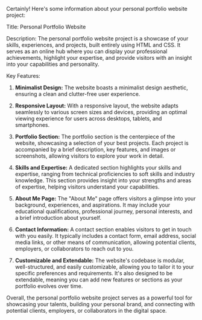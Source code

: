 Certainly! Here's some information about your personal portfolio website project:

Title: Personal Portfolio Website

Description:
The personal portfolio website project is a showcase of your skills, experiences, and projects, built entirely using HTML and CSS. It serves as an online hub where you can display your professional achievements, highlight your expertise, and provide visitors with an insight into your capabilities and personality.

Key Features:
1. **Minimalist Design:** The website boasts a minimalist design aesthetic, ensuring a clean and clutter-free user experience.
  
2. **Responsive Layout:** With a responsive layout, the website adapts seamlessly to various screen sizes and devices, providing an optimal viewing experience for users across desktops, tablets, and smartphones.

3. **Portfolio Section:** The portfolio section is the centerpiece of the website, showcasing a selection of your best projects. Each project is accompanied by a brief description, key features, and images or screenshots, allowing visitors to explore your work in detail.

4. **Skills and Expertise:** A dedicated section highlights your skills and expertise, ranging from technical proficiencies to soft skills and industry knowledge. This section provides insight into your strengths and areas of expertise, helping visitors understand your capabilities.

5. **About Me Page:** The "About Me" page offers visitors a glimpse into your background, experiences, and aspirations. It may include your educational qualifications, professional journey, personal interests, and a brief introduction about yourself.

6. **Contact Information:** A contact section enables visitors to get in touch with you easily. It typically includes a contact form, email address, social media links, or other means of communication, allowing potential clients, employers, or collaborators to reach out to you.

7. **Customizable and Extendable:** The website's codebase is modular, well-structured, and easily customizable, allowing you to tailor it to your specific preferences and requirements. It's also designed to be extendable, meaning you can add new features or sections as your portfolio evolves over time.

Overall, the personal portfolio website project serves as a powerful tool for showcasing your talents, building your personal brand, and connecting with potential clients, employers, or collaborators in the digital space.
